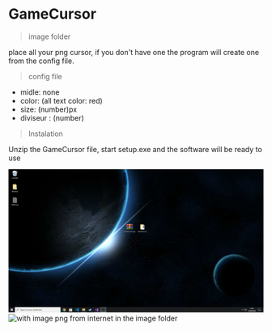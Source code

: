 # GameCursor

>image folder

place all your png cursor, if you don't have one the program will create one from the config file.

>config file

* midle: none
* color: (all text color: red)
* size: (number)px
* diviseur : (number) 
> Instalation 

Unzip the GameCursor file, start setup.exe and the software will be ready to use

![without *.png file in image folder](https://github.com/JulesG10/GameCursor/blob/master/demo.png)
![with image png from internet in the image folder](https://github.com/JulesG10/GameCursor/blob/master/demo2.png)
